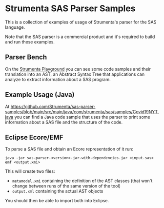 # Strumenta SAS Parser Samples

This is a collection of examples of usage of Strumenta's parser for the SAS language.

Note that the SAS parser is a commercial product and it's required to build and run these examples.

## Parser Bench

On the [Strumenta Playground](https://playground.strumenta.com/sas) you can see some code samples and their translation into an AST,
an Abstract Syntax Tree that applications can analyze to extract information about a SAS program.

## Example Usage (Java)

At https://github.com/Strumenta/sas-parser-samples/blob/main/src/main/java/com/strumenta/sas/samples/Covid19NYT.java you can
find a Java code sample that uses the parser to print some information about a SAS file and the structure of the code. 

## Eclipse Ecore/EMF

To parse a SAS file and obtain an Ecore representation of it run:
```shell
java -jar sas-parser-<version>-jar-with-dependencies.jar <input.sas> emf <output.xmi> 
```
This will create two files:
 * `metamodel.xmi` containing the definition of the AST classes (that won't change between runs of the same version of the tool)
 * `output.xml` containing the actual AST objects

You should then be able to import both into Eclipse.
